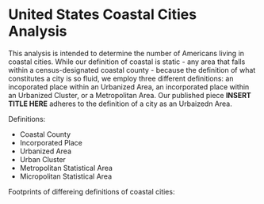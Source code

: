 # United States Coastal Cities Analysis

This analysis is intended to determine the number of Americans living in coastal cities. While our definition of coastal
is static - any area that falls within a census-designated coastal county - because the definition of what constitutes a
city is so fluid, we employ three different definitions: an incoporated place within an Urbanized Area, an incorporated 
place within an Urbanized Cluster, or a Metropolitan Area. Our published piece **INSERT TITLE HERE** adheres to the 
definition of a city as an Urbaizedn Area.

Definitions:

- Coastal County
- Incorporated Place
- Urbanized Area
- Urban Cluster
- Metropolitan Statistical Area
- Micropolitan Statistical Area

Footprints of differeing definitions of coastal cities: